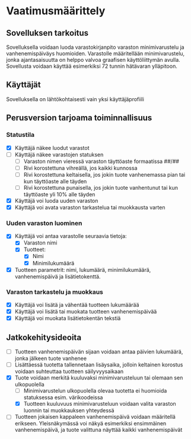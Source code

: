 # Vaatimusmäärittely

## Sovelluksen tarkoitus

Sovelluksella voidaan luoda varastokirjanpito varaston minimivarustelu ja vanhenemispäiväys huomioiden. Varastolle määritellään minimivarustelu, jonka ajantasaisuutta on helppo valvoa graafisen käyttöliittymän avulla. Sovellusta voidaan käyttää esimerkiksi 72 tunnin hätävaran ylläpitoon.

## Käyttäjät

Sovelluksella on lähtökohtaisesti vain yksi käyttäjäprofiili

## Perusversion tarjoama toiminnallisuus

### Statustila
- [x] Käyttäjä näkee luodut varastot
- [ ] Käyttäjä näkee varastojen statuksen
  - [ ] Varaston nimen vieressä varaston täyttöaste formaatissa ##/##
  - [ ] Rivi korostettuna vihreällä, jos kaikki kunnossa
  - [ ] Rivi korostettuna keltaisella, jos jokin tuote vanhenemassa pian tai kun täyttöaste alle täyden
  - [ ] Rivi korostettuna punaisella, jos jokin tuote vanhentunut tai kun täyttöaste yli 10% alle täyden
- [x] Käyttäjä voi luoda uuden varaston
- [x] Käyttäjä voi avata varaston tarkastelua tai muokkausta varten

### Uuden varaston luominen
- [x] Käyttäjä voi antaa varastolle seuraavia tietoja:
  - [x] Varaston nimi
  - [x] Tuotteet:
    - [x] Nimi
    - [x] Minimilukumäärä
- [x] Tuotteen parametrit: nimi, lukumäärä, minimilukumäärä, vanhenemispäivä ja lisätietokenttä.

### Varaston tarkastelu ja muokkaus
- [x] Käyttäjä voi lisätä ja vähentää tuotteen lukumäärää
- [x] Käyttäjä voi lisätä tai muokata tuotteen vanhenemispäivää
- [x] Käyttäjä voi muokata lisätietokentän tekstiä

## Jatkokehitysideoita

- [ ] Tuotteen vanhenemispäivän sijaan voidaan antaa päivien lukumäärä, jonka jälkeen tuote vanhenee
- [ ] Lisättäessä tuotetta tallennetaan lisäysaika, jolloin keltainen korostus voidaan suhteuttaa tuotteen säilyvyysaikaan
- [x] Tuote voidaan merkitä kuuluvaksi minimivarusteluun tai olemaan sen ulkopuolella
  - [ ] Minimivarustelun ulkopuolella olevaa tuotetta ei huomioida statuksessa esim. värikoodeissa
  - [x] Tuotteen kuuluvuus minimivarusteluun voidaan valita varaston luonnin tai muokkauksen yhteydessä
- [ ] Tuotteen jokaisen kappaleen vanhenemispäivä voidaan määritellä erikseen. Yleisnäkymässä voi näkyä esimerkiksi ensimmäinen vanhenemispäivä, ja tuote valittuna näyttää kaikki vanhenemispäivät
